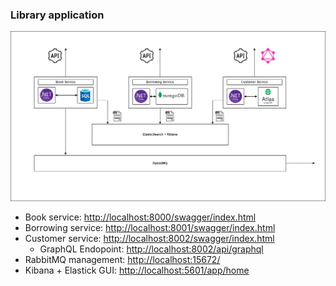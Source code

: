 ### Library application

![alt text](./img/schema.png)

- Book service: <http://localhost:8000/swagger/index.html>
- Borrowing service: <http://localhost:8001/swagger/index.html>
- Customer service: <http://localhost:8002/swagger/index.html>
    - GraphQL Endopoint: <http://localhost:8002/api/graphql>
- RabbitMQ management: <http://localhost:15672/>
- Kibana + Elastick GUI: <http://localhost:5601/app/home>

